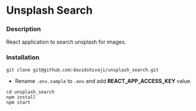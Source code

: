 # Unsplash Search

### Description
React application to search unsplash for images.

### Installation
```
git clone git@github.com:davidshivaji/unsplash_search.git
```
- Rename `.env.sample` to `.env` and add **REACT_APP_ACCESS_KEY** value
```
cd unsplash_search
npm install
npm start
```
